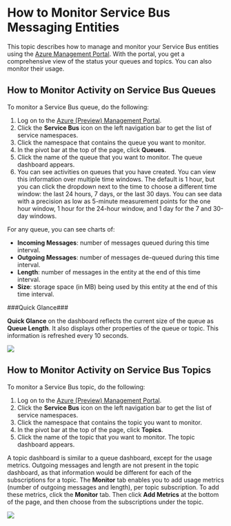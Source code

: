 <properties linkid="service-bus-monitor-messaging-entitites" urlDisplayName="Traffic Manager" pageTitle="Monitor Service Bus Messaging Entities - Azure" metaKeywords="" description="Learn how to monitor your Service Bus entities using the Azure Management Portal." metaCanonical="" disqusComments="1" umbracoNaviHide="1" services="service-bus" documentationCenter="" title="How to Monitor Service Bus Messaging Entities" authors="sethm" solutions="" />


# How to Monitor Service Bus Messaging Entities

This topic describes how to manage and monitor your Service Bus entities using the [Azure Management Portal](http://manage.windowsazure.cn). With the portal, you get a comprehensive view of the status your queues and topics. You can also monitor their usage.

## How to Monitor Activity on Service Bus Queues

To monitor a Service Bus queue, do the following:

1. Log on to the [Azure (Preview) Management Portal](http://manage.windowsazure.cn).
2. Click the **Service Bus** icon on the left navigation bar to get the list of service namespaces. 
3. Click the namespace that contains the queue you want to monitor. 
4. In the pivot bar at the top of the page, click **Queues**.
5. Click the name of the queue that you want to monitor. The queue dashboard appears.
6. You can see activities on queues that you have created. You can view this information over multiple time windows. The default is 1 hour, but you can click the dropdown next to the time to choose a different time window: the last 24 hours, 7 days, or the last 30 days. You can see data with a precision as low as 5-minute measurement points for the one hour window, 1 hour for the 24-hour window, and 1 day for the 7 and 30-day windows. 

For any queue, you can see charts of:

- **Incoming Messages**: number of messages queued during this time interval.
- **Outgoing Messages**: number of messages de-queued during this time interval.
- **Length**: number of messages in the entity at the end of this time interval.
- **Size**: storage space (in MB) being used by this entity at the end of this time interval.

###Quick Glance###

**Quick Glance** on the dashboard reflects the current size of the queue as **Queue Length**. It also displays other properties of the queue or topic. This information is refreshed every 10 seconds.

![][1]

## How to Monitor Activity on Service Bus Topics

To monitor a Service Bus topic, do the following:

1. Log on to the [Azure (Preview) Management Portal](http://manage.windowsazure.cn).
2. Click the **Service Bus** icon on the left navigation bar to get the list of service namespaces. 
3. Click the namespace that contains the topic you want to monitor. 
4. In the pivot bar at the top of the page, click **Topics**.
5. Click the name of the topic that you want to monitor. The topic dashboard appears.

A topic dashboard is similar to a queue dashboard, except for the usage metrics. Outgoing messages and length are not present in the topic dashboard, as that information would be different for each of the subscriptions for a topic. The **Monitor** tab enables you to add usage metrics (number of outgoing messages and length), per topic subscription. To add these metrics, click the **Monitor** tab. Then click **Add Metrics** at the bottom of the page, and then choose from the subscriptions under the topic.


![][2]

[1]: ./media/service-bus-monitor-message-entities/QueueDashboard.png
[2]: ./media/service-bus-monitor-message-entities/AddMetrics.png
